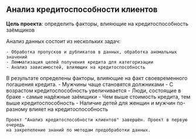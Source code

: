 ## Анализ кредитоспособности клиентов


**Цель проекта**: определить факторы, влияющие на кредитоспособность заёмщиков

Анализ данных состоит из нескольких задач:

	- Обработка пропусков и дубликатов в данных, обработка аномальных значений
	- Лемматизация целей получения кредита для категоризации
	- Анализ зависимостей, влияющих на кредитоспособность

В результате определены факторы, влияющие на факт своевременного погашения кредита.
	- Мужчины чаще становятся должниками
	- С возрастом кредитоспособность увеличивается
	- Люди, состоящие в браке - самые надёжные заёмщики
	- Чем выше стоимость кредита, тем выше кредитоспособность
	- Наличие детей для женщин и мужчин по-разному влияет на кредитоспособность

	Проект "Анализ кредитоспособности клиентов" завершён. Проект в первую очередь  
	на закрепеление знаний по методам предобработки данных.
 
